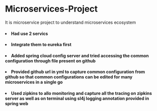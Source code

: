 # Microservices-Project
It is microservice project to understand microservices ecosystem 
<h4><li>Had use 2 servics</li></h4>
<h4><li>Integrate them to eureka first</li></h4>
<h4><li>Added spring cloud config server and tried accessing the common configuration through file present on github</li></h4>
<h4><li>Provided github url in yml to capture common configuration from github so that common configurations can be edited for many microservices in a single go </li></h4>
<h4><li>Used zipkins to allo monitoring and capture all the tracing on zipkins server as well as on terminal using sl4j logging annotation provided in spring web</li></h4>
